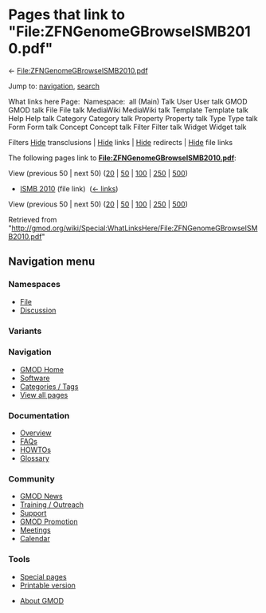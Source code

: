 <div id="mw-page-base" class="noprint">

</div>

<div id="mw-head-base" class="noprint">

</div>

<div id="content" class="mw-body" role="main">

<span id="top"></span>

<div id="mw-js-message" style="display:none;">

</div>



# <span dir="auto">Pages that link to "File:ZFNGenomeGBrowseISMB2010.pdf"</span>

<div id="bodyContent">

<div id="contentSub">

←
[File:ZFNGenomeGBrowseISMB2010.pdf](/wiki/File:ZFNGenomeGBrowseISMB2010.pdf "File:ZFNGenomeGBrowseISMB2010.pdf")

</div>

<div id="jump-to-nav" class="mw-jump">

Jump to: [navigation](#mw-navigation), [search](#p-search)

</div>

<div id="mw-content-text">

What links here Page:  Namespace:  all (Main) Talk User User talk GMOD
GMOD talk File File talk MediaWiki MediaWiki talk Template Template talk
Help Help talk Category Category talk Property Property talk Type Type
talk Form Form talk Concept Concept talk Filter Filter talk Widget
Widget talk

Filters
[Hide](/mediawiki/index.php?title=Special:WhatLinksHere/File:ZFNGenomeGBrowseISMB2010.pdf&hidetrans=1 "Special:WhatLinksHere/File:ZFNGenomeGBrowseISMB2010.pdf")
transclusions \|
[Hide](/mediawiki/index.php?title=Special:WhatLinksHere/File:ZFNGenomeGBrowseISMB2010.pdf&hidelinks=1 "Special:WhatLinksHere/File:ZFNGenomeGBrowseISMB2010.pdf")
links \|
[Hide](/mediawiki/index.php?title=Special:WhatLinksHere/File:ZFNGenomeGBrowseISMB2010.pdf&hideredirs=1 "Special:WhatLinksHere/File:ZFNGenomeGBrowseISMB2010.pdf")
redirects \|
[Hide](/mediawiki/index.php?title=Special:WhatLinksHere/File:ZFNGenomeGBrowseISMB2010.pdf&hideimages=1 "Special:WhatLinksHere/File:ZFNGenomeGBrowseISMB2010.pdf")
file links

The following pages link to
**[File:ZFNGenomeGBrowseISMB2010.pdf](/wiki/File:ZFNGenomeGBrowseISMB2010.pdf "File:ZFNGenomeGBrowseISMB2010.pdf")**:

View (previous 50 \| next 50)
([20](/mediawiki/index.php?title=Special:WhatLinksHere/File:ZFNGenomeGBrowseISMB2010.pdf&limit=20 "Special:WhatLinksHere/File:ZFNGenomeGBrowseISMB2010.pdf")
\|
[50](/mediawiki/index.php?title=Special:WhatLinksHere/File:ZFNGenomeGBrowseISMB2010.pdf&limit=50 "Special:WhatLinksHere/File:ZFNGenomeGBrowseISMB2010.pdf")
\|
[100](/mediawiki/index.php?title=Special:WhatLinksHere/File:ZFNGenomeGBrowseISMB2010.pdf&limit=100 "Special:WhatLinksHere/File:ZFNGenomeGBrowseISMB2010.pdf")
\|
[250](/mediawiki/index.php?title=Special:WhatLinksHere/File:ZFNGenomeGBrowseISMB2010.pdf&limit=250 "Special:WhatLinksHere/File:ZFNGenomeGBrowseISMB2010.pdf")
\|
[500](/mediawiki/index.php?title=Special:WhatLinksHere/File:ZFNGenomeGBrowseISMB2010.pdf&limit=500 "Special:WhatLinksHere/File:ZFNGenomeGBrowseISMB2010.pdf"))

- [ISMB 2010](/wiki/ISMB_2010 "ISMB 2010") (file link) ‎
  <span class="mw-whatlinkshere-tools">([←
  links](/mediawiki/index.php?title=Special:WhatLinksHere&target=ISMB+2010 "Special:WhatLinksHere"))</span>

View (previous 50 \| next 50)
([20](/mediawiki/index.php?title=Special:WhatLinksHere/File:ZFNGenomeGBrowseISMB2010.pdf&limit=20 "Special:WhatLinksHere/File:ZFNGenomeGBrowseISMB2010.pdf")
\|
[50](/mediawiki/index.php?title=Special:WhatLinksHere/File:ZFNGenomeGBrowseISMB2010.pdf&limit=50 "Special:WhatLinksHere/File:ZFNGenomeGBrowseISMB2010.pdf")
\|
[100](/mediawiki/index.php?title=Special:WhatLinksHere/File:ZFNGenomeGBrowseISMB2010.pdf&limit=100 "Special:WhatLinksHere/File:ZFNGenomeGBrowseISMB2010.pdf")
\|
[250](/mediawiki/index.php?title=Special:WhatLinksHere/File:ZFNGenomeGBrowseISMB2010.pdf&limit=250 "Special:WhatLinksHere/File:ZFNGenomeGBrowseISMB2010.pdf")
\|
[500](/mediawiki/index.php?title=Special:WhatLinksHere/File:ZFNGenomeGBrowseISMB2010.pdf&limit=500 "Special:WhatLinksHere/File:ZFNGenomeGBrowseISMB2010.pdf"))

</div>

<div class="printfooter">

Retrieved from
"<http://gmod.org/wiki/Special:WhatLinksHere/File:ZFNGenomeGBrowseISMB2010.pdf>"

</div>

<div id="catlinks" class="catlinks catlinks-allhidden">

</div>

<div class="visualClear">

</div>

</div>

</div>

<div id="mw-navigation">

## Navigation menu

<div id="mw-head">



<div id="left-navigation">

<div id="p-namespaces" class="vectorTabs" role="navigation"
aria-labelledby="p-namespaces-label">

### Namespaces

- <span id="ca-nstab-image"><a href="/wiki/File:ZFNGenomeGBrowseISMB2010.pdf" accesskey="c"
  title="View the file page [c]">File</a></span>
- <span id="ca-talk"><a
  href="/mediawiki/index.php?title=File_talk:ZFNGenomeGBrowseISMB2010.pdf&amp;action=edit&amp;redlink=1"
  accesskey="t"
  title="Discussion about the content page [t]">Discussion</a></span>

</div>

<div id="p-variants" class="vectorMenu emptyPortlet" role="navigation"
aria-labelledby="p-variants-label">

### 

### Variants[](#)

<div class="menu">

</div>

</div>

</div>

<div id="right-navigation">





</div>



</div>

</div>

</div>

<div id="mw-panel">

<div id="p-logo" role="banner">

<a href="/wiki/Main_Page"
style="background-image: url(http://gmod.org/images/GMOD-cogs.png);"
title="Visit the main page"></a>

</div>

<div id="p-Navigation" class="portal" role="navigation"
aria-labelledby="p-Navigation-label">

### Navigation

<div class="body">

- <span id="n-GMOD-Home">[GMOD Home](/wiki/Main_Page)</span>
- <span id="n-Software">[Software](/wiki/GMOD_Components)</span>
- <span id="n-Categories-.2F-Tags">[Categories /
  Tags](/wiki/Categories)</span>
- <span id="n-View-all-pages">[View all
  pages](/wiki/Special:AllPages)</span>

</div>

</div>

<div id="p-Documentation" class="portal" role="navigation"
aria-labelledby="p-Documentation-label">

### Documentation

<div class="body">

- <span id="n-Overview">[Overview](/wiki/Overview)</span>
- <span id="n-FAQs">[FAQs](/wiki/Category:FAQ)</span>
- <span id="n-HOWTOs">[HOWTOs](/wiki/Category:HOWTO)</span>
- <span id="n-Glossary">[Glossary](/wiki/Glossary)</span>

</div>

</div>

<div id="p-Community" class="portal" role="navigation"
aria-labelledby="p-Community-label">

### Community

<div class="body">

- <span id="n-GMOD-News">[GMOD News](/wiki/GMOD_News)</span>
- <span id="n-Training-.2F-Outreach">[Training /
  Outreach](/wiki/Training_and_Outreach)</span>
- <span id="n-Support">[Support](/wiki/Support)</span>
- <span id="n-GMOD-Promotion">[GMOD
  Promotion](/wiki/GMOD_Promotion)</span>
- <span id="n-Meetings">[Meetings](/wiki/Meetings)</span>
- <span id="n-Calendar">[Calendar](/wiki/Calendar)</span>

</div>

</div>

<div id="p-tb" class="portal" role="navigation"
aria-labelledby="p-tb-label">

### Tools

<div class="body">

- <span id="t-specialpages"><a href="/wiki/Special:SpecialPages" accesskey="q"
  title="A list of all special pages [q]">Special pages</a></span>
- <span id="t-print"><a
  href="/mediawiki/index.php?title=Special:WhatLinksHere/File:ZFNGenomeGBrowseISMB2010.pdf&amp;printable=yes"
  rel="alternate" accesskey="p"
  title="Printable version of this page [p]">Printable version</a></span>

</div>

</div>

</div>

</div>

<div id="footer" role="contentinfo">

- <span id="footer-places-about">[About
  GMOD](/wiki/GMOD:About "GMOD:About")</span>

<!-- -->






</div>
